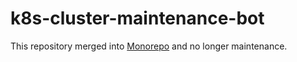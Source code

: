 # k8s-cluster-maintenance-bot

This repository merged into [Monorepo](https://github.com/f110/tools) and no longer maintenance.
